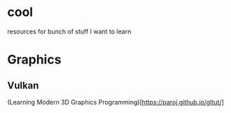 # cool
resources for bunch of stuff I want to learn

# Graphics

## Vulkan
(Learning Modern 3D Graphics Programming)[https://paroj.github.io/gltut/]
